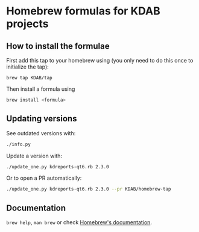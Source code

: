 # Homebrew formulas for KDAB projects

## How to install the formulae

First add this tap to your homebrew using (you only need to do this
once to initialize the tap):

`brew tap KDAB/tap`

Then install a formula using

```bash
brew install <formula>
```

## Updating versions

See outdated versions with:

```bash
./info.py
```

Update a version with:

```bash
./update_one.py kdreports-qt6.rb 2.3.0
```

Or to open a PR automatically:

```bash
./update_one.py kdreports-qt6.rb 2.3.0 --pr KDAB/homebrew-tap
```

## Documentation

`brew help`, `man brew` or check [Homebrew's documentation](https://github.com/Homebrew/homebrew/tree/master/share/doc/homebrew#readme).
